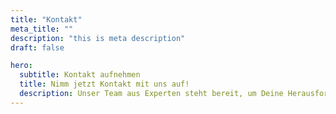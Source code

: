 ```yaml
---
title: "Kontakt"
meta_title: ""
description: "this is meta description"
draft: false

hero:
  subtitle: Kontakt aufnehmen
  title: Nimm jetzt Kontakt mit uns auf!
  description: Unser Team aus Experten steht bereit, um Deine Herausforderungen zu meistern und nachhaltige Lösungen zu schaffen. <br /><br /><a href="/termin" class="btn btn-dark">Termin buchen&nbsp;&nbsp;&nbsp;&nbsp;</a>
---
```

